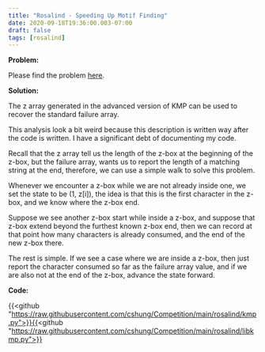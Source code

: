 ```yaml
---
title: "Rosalind - Speeding Up Motif Finding"
date: 2020-09-18T19:36:00.003-07:00
draft: false
tags: [rosalind]
---
```


**Problem:**

Please find the problem [here](http://rosalind.info/problems/kmp/).

**Solution:**

The z array generated in the advanced version of KMP can be used to recover the standard failure array.

This analysis look a bit weird because this description is written way after the code is written. I have a significant debt of documenting my code.

Recall that the z array tell us the length of the z-box at the beginning of the z-box, but the failure array, wants us to report the length of a matching string at the end, therefore, we can use a simple walk to solve this problem.

Whenever we encounter a z-box while we are not already inside one, we set the state to be (1, z[i]), the idea is that this is the first character in the z-box, and we know where the z-box end.

Suppose we see another z-box start while inside a z-box, and suppose that z-box extend beyond the furthest known z-box end, then we can record at that point how many characters is already consumed, and the end of the new z-box there.

The rest is simple. If we see a case where we are inside a z-box, then just report the character consumed so far as the failure array value, and if we are also not at the end of the z-box, advance the state forward.

**Code:**

{{<github "https://raw.githubusercontent.com/cshung/Competition/main/rosalind/kmp.py">}}{{<github "https://raw.githubusercontent.com/cshung/Competition/main/rosalind/libkmp.py">}}